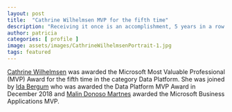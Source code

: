 ```yaml
---
layout: post
title:  "Cathrine Wilhelmsen MVP for the fifth time"
description: "Receiving it once is an accomplishment, 5 years in a row is fantastic"
author: patricia
categories: [ profile ]
image: assets/images/CathrineWilhelmsenPortrait-1.jpg
tags: featured
---
```

[Cathrine Wilhelmsen][1] was awarded the Microsoft Most Valuable Professional (MVP) Award for the fifth time in the category Data Platform. She was joined by [Ida Bergum][2] who was awarded the Data Platform MVP Award in December 2018 and [Malin Donoso Martnes][3] awarded the Microsoft Business Applications MVP.

[1]: https://twitter.com/cathrinew
[2]: https://twitter.com/IdaBergum
[3]: https://twitter.com/MalinMartnes
